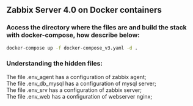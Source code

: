 ## Zabbix Server 4.0 on Docker containers
### Access the directory where the files are and build the stack with docker-compose, how describe below:
```sh
docker-compose up -f docker-compose_v3.yaml -d . 
```

### Understanding the hidden files:

The file .env_agent has a configuration of zabbix agent; <br>
The file .env_db_mysql has a configuration of mysql server; <br>
The file .env_srv has a configuration of zabbix server; <br>
The file .env_web has a configuration of webserver nginx; <br>
